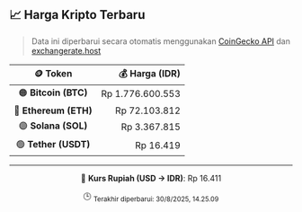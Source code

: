 

<!-- HARGA_KRIPTO -->
## 📈 Harga Kripto Terbaru

> Data ini diperbarui secara otomatis menggunakan [CoinGecko API](https://www.coingecko.com/) dan [exchangerate.host](https://exchangerate.host/)

<div align="center">

| 🪙 Token | 💰 Harga (IDR) |
|:------:|---------------:|
| 🟠 **Bitcoin (BTC)**   | Rp 1.776.600.553 |
| 🔵 **Ethereum (ETH)**  | Rp 72.103.812 |
| 🟣 **Solana (SOL)**    | Rp 3.367.815 |
| 🟢 **Tether (USDT)**   | Rp 16.419 |

---

💱 **Kurs Rupiah (USD → IDR)**: Rp 16.411

🕒 <sub>Terakhir diperbarui: 30/8/2025, 14.25.09</sub>

</div>
<!-- /HARGA_KRIPTO -->